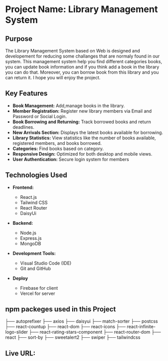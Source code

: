 # Project Name:  Library Management System

## Purpose

The Library Management System based on Web is designed and developement for reducing some challanges that are normaly found in our system. This management system help you find different categories books, you can update book information and if you think add a book in the library you can do that.
Moreover, you can borrow book from this library and you can return it. I hope you will enjoy the project.




## Key Features

- **Book Management:** Add,manage books in the library.
- **Member Registration:** Register new library members via Email and Password or Social Login.
- **Book Borrowing and Returning:** Track borrowed books and return deadlines.
- **New Arrivals Section:** Displays the latest books available for borrowing.
- **Library Statistics:** View statistics like the number of books available, registered members, and books borrowed.
- **Categories:** Find books based on category.
- **Responsive Design:** Optimized for both desktop and mobile views.
- **User Authentication:** Secure login system for members 


## Technologies Used

- **Frontend:**
  - React.js 
  - Tailwind CSS 
  - React Router 
  - DaisyUi

- **Backend:**
  - Node.js
  - Express.js 
  - MongoDB 

- **Development Tools:**
  - Visual Studio Code (IDE)
  - Git and GitHub 

- **Deploy**
  - Firebase for client
  - Vercel for server
 

## npm packeges used in this Project

├── autoprefixer
├── axios
├── daisyui
├── match-sorter
├── postcss
├── react-countup
├── react-dom
├── react-icons
├── react-infinite-logo-slider
├── react-rating-stars-component
├── react-router-dom
├── react
├── sort-by
├── sweetalert2
├── swiper
├── tailwindcss

## Live URL: 

